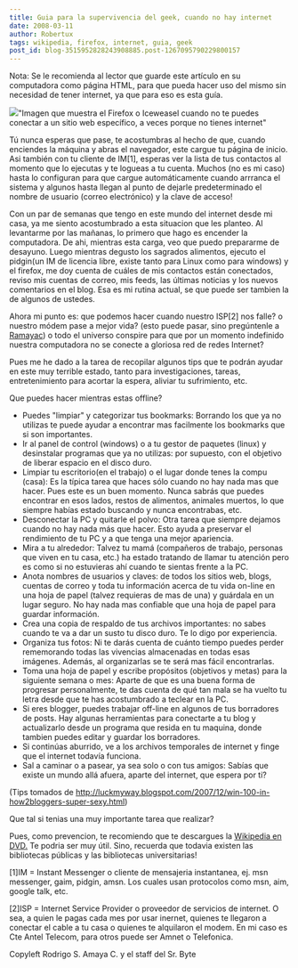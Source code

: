 ```yaml
---
title: Guia para la supervivencia del geek, cuando no hay internet
date: 2008-03-11
author: Robertux
tags: wikipedia, firefox, internet, guia, geek
post_id: blog-3515952828243908885.post-1267095790229800157
---
```


Nota: Se le recomienda al lector que guarde este artículo en su computadora como página HTML, para que pueda hacer uso del mismo sin necesidad de tener internet, ya que para eso es esta guía.

[![](http://bp3.blogger.com/_jH77WNrMVRA/R6pKdO__NNI/AAAAAAAAAgc/RD6nO1eagps/s320/NoConexion.jpg)](http://bp3.blogger.com/_jH77WNrMVRA/R6pKdO__NNI/AAAAAAAAAgc/RD6nO1eagps/s1600-h/NoConexion.jpg)"Imagen que muestra el Firefox o Iceweasel cuando no te puedes conectar a un sitio web específico, a veces porque no tienes internet"

Tú nunca esperas que pase, te acostumbras al hecho de que, cuando enciendes la máquina y abras el navegador, este cargue tu página de inicio. Asi también con tu cliente de IM[1], esperas ver la lista de tus contactos al momento que lo ejecutas y te logueas a tu cuenta. Muchos (no es mi caso) hasta lo configuran para que cargue automáticamente cuando arrranca el sistema y algunos hasta llegan al punto de dejarle predeterminado el nombre de usuario (correo electrónico) y la clave de acceso!

Con un par de semanas que tengo en este mundo del internet desde mi casa, ya me siento acostumbrado a esta situacion que les planteo. Al levantarme por las mañanas, lo primero que hago es encender la computadora. De ahi, mientras esta carga, veo que puedo prepararme de desayuno. Luego mientras degusto los sagrados alimentos, ejecuto el pidgin(un IM de licencia libre, existe tanto para Linux como para windows) y el firefox, me doy cuenta de cuáles de mis contactos están conectados, reviso mis cuentas de correo, mis feeds, las últimas noticias y los nuevos comentarios en el blog. Esa es mi rutina actual, se que puede ser tambien la de algunos de ustedes.

Ahora mi punto es: que podemos hacer cuando nuestro ISP[2] nos falle? o nuestro módem pase a mejor vida? (esto puede pasar, sino pregúntenle a [Ramayac](http://www.blogger.com/profile/15626618787991058196)) o todo el universo conspire para que por un momento indefinido nuestra computadora no se conecte a gloriosa red de redes Internet?

Pues me he dado a la tarea de recopilar algunos tips que te podrán ayudar en este muy terrible estado, tanto para investigaciones, tareas, entretenimiento para acortar la espera, aliviar tu sufrimiento, etc.

Que puedes hacer mientras estas offline?

- Puedes "limpiar" y categorizar tus bookmarks: Borrando los que ya no utilizas te puede ayudar a encontrar mas facilmente los bookmarks que si son importantes.
- Ir al panel de control (windows) o a tu gestor de paquetes (linux) y desinstalar programas que ya no utilizas: por supuesto, con el objetivo de liberar espacio en el disco duro.
- Limpiar tu escritorio(en el trabajo) o el lugar donde tenes la compu (casa): Es la típica tarea que haces sólo cuando no hay nada mas que hacer. Pues este es un buen momento. Nunca sabrás que puedes encontrar en esos lados, restos de alimentos, animales muertos, lo que siempre habías estado buscando y nunca encontrabas, etc.
- Desconectar la PC y quitarle el polvo: Otra tarea que siempre dejamos cuando no hay nada más que hacer. Esto ayuda a preservar el rendimiento de tu PC y a que tenga una mejor apariencia.
- Mira a tu alrededor: Talvez tu mamá (compañeros de trabajo, personas que viven en tu casa, etc.) ha estado tratando de llamar tu atención pero es como si no estuvieras ahí cuando te sientas frente a la PC.
- Anota nombres de usuarios y claves: de todos los sitios web, blogs, cuentas de correo y toda tu información acerca de tu vida on-line en una hoja de papel (talvez requieras de mas de una) y guárdala en un lugar seguro. No hay nada mas confiable que una hoja de papel para guardar información.
- Crea una copia de respaldo de tus archivos importantes: no sabes cuando te va a dar un susto tu disco duro. Te lo digo por experiencia.
- Organiza tus fotos: Ni te darás cuenta de cuánto tiempo puedes perder rememorando todas las vivencias almacenadas en todas esas imágenes. Además, al organizarlas se te será mas fácil encontrarlas.
- Toma una hoja de papel y escribe propósitos (objetivos y metas) para la siguiente semana o mes: Aparte de que es una buena forma de progresar personalmente, te das cuenta de qué tan mala se ha vuelto tu letra desde que te has acostumbrado a teclear en la PC.
- Si eres blogger, puedes trabajar off-line en algunos de tus borradores de posts. Hay algunas herramientas para conectarte a tu blog y actualizarlo desde un programa que resida en tu maquina, donde tambien puedes editar y guardar los borradores.
- Si continúas aburrido, ve a los archivos temporales de internet y finge que el internet todavía funciona.
- Sal a caminar o a pasear, ya sea solo o con tus amigos: Sabías que existe un mundo allá afuera, aparte del internet, que espera por ti?

(Tips tomados de http://luckmyway.blogspot.com/2007/12/win-100-in-how2bloggers-super-sexy.html)

Que tal si tenias una muy importante tarea que realizar?

Pues, como prevencion, te recomiendo que te descargues la [Wikipedia en DVD.](http://srbyte.blogspot.com/2007/05/wikpedia-en-dvd.html) Te podria ser muy útil. Sino, recuerda que todavia existen las bibliotecas públicas y las bibliotecas universitarias!

[1]IM = Instant Messenger o cliente de mensajeria instantanea, ej. msn messenger, gaim, pidgin, amsn. Los cuales usan protocolos como msn, aim, google talk, etc.

[2]ISP = Internet Service Provider o proveedor de servicios de internet. O sea, a quien le pagas cada mes por usar inernet, quienes te llegaron a conectar el cable a tu casa o quienes te alquilaron el modem. En mi caso es Cte Antel Telecom, para otros puede ser Amnet o Telefonica.

Copyleft Rodrigo S. Amaya C. y el staff del Sr. Byte